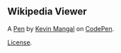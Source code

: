 Wikipedia Viewer
----------------


A [Pen](https://codepen.io/KevinM818/pen/MoqRpN) by [Kevin Mangal](http://codepen.io/KevinM818) on [CodePen](http://codepen.io/).

[License](https://codepen.io/KevinM818/pen/MoqRpN/license).